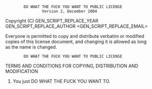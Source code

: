             DO WHAT THE FUCK YOU WANT TO PUBLIC LICENSE  
                    Version 2, December 2004  

 Copyright (C) GEN_SCRIPT_REPLACE_YEAR GEN_SCRIPT_REPLACE_AUTHOR <GEN_SCRIPT_REPLACE_EMAIL>
  
 Everyone is permitted to copy and distribute verbatim or modified  
 copies of this license document, and changing it is allowed as long  
 as the name is changed.  
  
            DO WHAT THE FUCK YOU WANT TO PUBLIC LICENSE  
   TERMS AND CONDITIONS FOR COPYING, DISTRIBUTION AND MODIFICATION  
  
  1. You just DO WHAT THE FUCK YOU WANT TO.  
